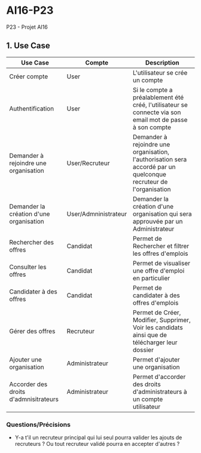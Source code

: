 # AI16-P23
P23 - Projet AI16 

## 1. Use Case
| Use Case | Compte | Description |
| -------- | ------ | ----------- |
| Créer compte | User | L'utilisateur se crée un compte |
| Authentification | User | Si le compte a préalablement été créé, l'utilisateur se connecte via son email mot de passe à son compte |
| Demander à rejoindre une organisation | User/Recruteur | Demander à rejoindre une organisation, l'authorisation sera accordé par un quelconque recruteur de l'organisation |
| Demander la création d'une organisation | User/Admninistrateur | Demander la création d'une organisation qui sera approuvée par un Administrateur |
| Rechercher des offres | Candidat | Permet de Rechercher et filtrer les offres d'emplois |
| Consulter les offres | Candidat | Permet de visualiser une offre d'emploi en particulier |
| Candidater à des offres | Candidat | Permet de candidater à des offres d'emplois |
| Gérer des offres | Recruteur | Permet de Créer, Modifier, Supprimer, Voir les candidats ainsi que de télécharger leur dossier |
| Ajouter une organisation | Administrateur | Permet d'ajouter une organisation |
| Accorder des droits d'admnisitrateurs | Administrateur | Permet d'accorder des droits d'administrateurs à un compte utilisateur |

### Questions/Précisions
- Y-a t'il un recruteur principal qui lui seul pourra valider les ajouts de recruteurs ? Ou tout recruteur validé pourra en accepter d'autres ?
